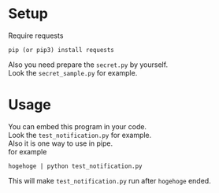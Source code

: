 # Setup  
Require requests  
```
pip (or pip3) install requests
```  
Also you need prepare the `secret.py` by yourself.  
Look the `secret_sample.py` for example.

# Usage  
You can embed this program in your code.  
Look the `test_notification.py` for example.  
Also it is one way to use in pipe.  
for example  
```
hogehoge | python test_notification.py
```  
This will make `test_notification.py` run after `hogehoge` ended.
